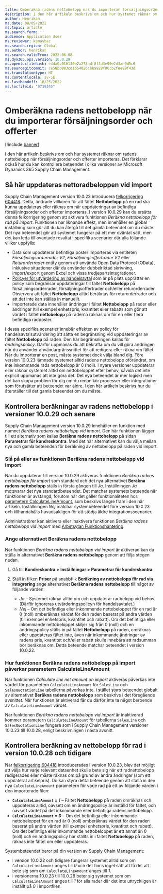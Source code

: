 ```yaml
---
title: Omberäkna radens nettobelopp när du importerar försäljningsorder och offerter
description: I den här artikeln beskrivs om och hur systemet räknar om radens nettobelopp när försäljningsorder och offerter importeras. Det förklarar också hur du kan kontrollera beteendet i olika versioner av Microsoft Dynamics 365 Supply Chain Management.
author: Henrikan
ms.date: 08/05/2022
ms.topic: article
ms.search.form: ''
audience: Application User
ms.reviewer: kamaybac
ms.search.region: Global
ms.author: henrikan
ms.search.validFrom: 2022-06-08
ms.dyn365.ops.version: 10.0.29
ms.openlocfilehash: edda0c016130e2a273adf8f3d3e00e2d3ae9d5c6
ms.sourcegitcommit: ce58bb883cd1b54026cbb9928f86cb2fee89f43d
ms.translationtype: HT
ms.contentlocale: sv-SE
ms.lasthandoff: 10/25/2022
ms.locfileid: "9719345"
---
```

# <a name="recalculate-line-net-amounts-when-importing-sales-orders-and-quotations"></a>Omberäkna radens nettobelopp när du importerar försäljningsorder och offerter

[!include [banner](../includes/banner.md)]

I den här artikeln beskrivs om och hur systemet räknar om radens nettobelopp när försäljningsorder och offerter importeras. Det förklarar också hur du kan kontrollera beteendet i olika versioner av Microsoft Dynamics 365 Supply Chain Management.

## <a name="how-updates-to-net-line-amounts-are-calculated-on-import"></a>Så här uppdateras nettoradbeloppen vid import

Supply Chain Management version 10.0.23 introducera [felkorrigering 604418](https://fix.lcs.dynamics.com/issue/results/?q=604418). Detta, ändrade villkoren för att fältet **Nettobelopp** på en rad ska kunna uppdateras eller räknas om när uppdateringar av befintliga försäljningsorder och offerter importeras. I version 10.0.29 kan du ersätta denna felkorrigering genom att aktivera funktionen *Beräkna nettobelopp för rad på import*. Funktionen har liknande effekt, men innehåller en global inställning som gör att du kan återgå till det gamla beteendet om du måste. Det nya beteendet gör att systemet fungerar på ett mer oväntat sätt, men det kan leda till oväntade resultat i specifika scenarier där alla följande villkor uppfylls:

- Data som uppdaterar befintliga poster importeras via entiteten *Försäljningsorderrader V2*, *Försäljningsoffertrader V2* eller *Returorderrader* entity genom att använda Open Data Protocol (OData), inklusive situationer där du använder dubbelriktad skrivning, import/export genom Excel och vissa tredjepartsintegrationer.
- [Policyer för utvärdering av handelsavtal](/dynamicsax-2012/appuser-itpro/trade-agreement-evaluation-policies-white-paper) som är på plats upprättar en policy som begränsar uppdateringar till fältet **Nettobelopp** på försäljningsorderrader, försäljningsoffertrader och/eller returorderrader. Observera att fältet **Nettobelopp** alltid beräknas för returorderrader och att det inte kan ställas in manuellt.
- Importerade data innehåller ändringar i fältet **Nettobelopp** på rader eller ändringar (till exempel enhetspris, kvantitet eller rabatt) som gör att värdet i fältet **nettobelopp** på raderna räknas om för en eller flera befintliga radposter.

I dessa specifika scenarier innebär effekten av policy för handelsavtalsutvärdering att sätta en begränsning vid uppdateringar av fältet **Nettobelopp** på raden. Den här begränsningen kallas för *ändringspolicy*. Därför uppmanas du att bekräfta om du vill göra ändringen när du använder användargränssnittet för att redigera eller räkna om fältet. När du importerar en post, måste systemet dock välja bland dig. Före version 10.0.23 lämnade systemet alltid radens nettobelopp oförändrat, om inte inkommande rads nettobelopp är 0 (noll). I nyare versioner uppdaterar eller räknar systemet alltid om nettobeloppet efter behov, såvida det inte explicit uppmanas att inte göra det. Det nya beteendet är mer logiskt men det kan skapa problem för dig om du redan kör processer eller integrationer som förutsätter att beteendet var äldre. I den här artikeln beskrivs hur du återställer till det gamla beteendet om du måste.

## <a name="control-calculations-of-line-net-amounts-in-versions-10029-and-later"></a>Kontrollera beräkningar av radens nettobelopp i versioner 10.0.29 och senare

Supply Chain Management version 10.0.29 innehåller en funktion med namnet *Beräkna radens nettobelopp vid import*. Den här funktionen lägger till ett alternativ som kallas **Beräkna radens nettobelopp** på sidan **Parametrar för kundreskontra**. Med det här alternativet kan du välja mellan nya och gamla beteenden för beräkning av nettobelopp på raden vid import.

### <a name="turn-the-calculate-line-net-amount-on-import-feature-on-or-off"></a>Slå på eller av funktionen Beräkna radens nettobelopp vid import

När du uppdaterar till version 10.0.29 aktiveras funktionen *Beräkna radens nettobelopp för import* som standard och det nya alternativet **Beräkna radens nettobelopp** ställs in första gången till *Ja*. Inställningen *Ja* motsvarar det nya standardbeteendet. Det matchar systemets beteende när funktionen är avstängd, förutom när det gäller funktionaliteten hos [parametern CalculateLineAmount](#CalculateLineAmount), som beskrivs längre fram i den här artikeln. Inställningen *Nej* matchar systembeteendet före version 10.0.23 och tillhandahålls huvudsakligen för att stödja äldre integrationsscenarier.

Administratörer kan aktivera eller inaktivera funktionen *Beräkna radens nettobelopp vid import* med [Arbetsytan Funktionshantering](../../fin-ops-core/fin-ops/get-started/feature-management/feature-management-overview.md).

### <a name="set-the-calculate-line-net-amount-option"></a>Ange alternativet Beräkna radens nettobelopp

När funktionen *Beräkna radens nettobelopp vid import* är aktiverad kan du ställa in alternativet **Beräkna radens nettobelopp** genom att följa stegen nedan.

1. Gå till **Kundreskontra \> Inställningar \> Parametrar för kundreskontra**.
1. Ställ in fliken **Priser** på snabbflik **Beräkning av nettobelopp för rad via integrering** ange alternativet **Beräkna radens nettobelopp** till något av följande värden:

    - *Ja* – Systemet räknar alltid om och uppdaterar radbelopp vid behov. (Därför ignoreras utvärderingspolicyn för handelsavtalet.)
    - *Nej* – Om det befintliga eller inkommande nettobeloppet för en rad är 0 (noll) omberäknas värdet för den raden baserat på andra värden (till exempel enhetspris, kvantitet och rabatt). Om det befintliga eller inkommande nettobeloppet skiljer sig från 0 (noll) och en ändringspolicy ställs in på fältet **Nettobelopp** på raden, omräknas eller uppdateras fältet inte, även när inkommande ändringar av radens pris, kvantitet och/eller rabatt skulle innebära att radsumman bör beräknas om. Detta beteende matchar beteendet i version 10.0.22.

### <a name="how-the-calculate-line-net-amount-on-import-feature-affects-the-calculatelineamount-parameter"></a><a name="CalculateLineAmount"></a>Hur funktionen Beräkna radens nettobelopp på import påverkar parametern CalculateLineAmount

När funktionen *Calculate line net amount on import* aktiveras påverkas inte värdet för parametern `CalculateLineAmount` för `SalesLine` och `SalesQuotationLine` tabellerna påverkas inte. i stället styrs beteendet globalt av alternativet **Beräkna radens nettobelopp** som beskrivs i det föregående avsnittet. När funktionen är aktiverad får du därför inte ta något beroende av `CalculateLineAmount` värdet.

När funktionen *Beräkna radens nettobelopp vid import* är inaktiverad kommer parametern `CalculateLineAmount` för tabellerna `SalesLine` och `SalesQuotationLine` fungera som i Supply Chain Management versioner 10.0.23 till 10.0.28, enligt beskrivningen i nästa avsnitt.

## <a name="control-line-net-amount-calculations-in-versions-10028-and-earlier"></a>Kontrollera beräkning av nettobelopp för rad i version 10.0.28 och tidigare

När [felkorrigering 604418](https://fix.lcs.dynamics.com/issue/results/?q=604418) introducerades i version 10.0.23, blev det möjligt att välja hur varje relevant dataenhet skulle bete sig när ett radnettobelopp redigerades eller måste räknas om på grund av andra ändringar (som ett uppdaterat artikelpris). Du kan styra detta beteende genom att ställa in den nya `CalculateLineAmount` parametern för varje rad på ett av följande värden i den importerade filen:

- **`CalculateLineAmount` = *1*** – Fältet **Nettobelopp** på raden omräknas och uppdateras alltid, oavsett om en ändringspolicy är inställd för fältet, och oavsett värdet på det inkommande eller befintliga radens nettobelopp.
- **`CalculateLineAmount` = *0*** – Om det befintliga eller inkommande nettobeloppet för en rad är 0 (noll) omberäknas värdet för den raden baserat på andra värden (till exempel enhetspris, kvantitet och rabatt). Om det befintliga eller inkommande nettobeloppet är ett annat än 0 (noll) och en ändringspolicy har ställts in i fältet **Nettobelopp** på raden, räknas inte fältet om eller uppdateras.  

Systembeteendet beror på din version av Supply Chain Management:

- I version 10.0.22 och tidigare fungerar systemet alltid som om `CalculateLineAmount` anges till *0* och det finns inget sätt att få det att bete sig som om `CalculateLineAmount` anges till *1*.
- I versionerna 10.0.23 till 10.0.28 beter sig systemet som om `CalculateLineAmount` anges till *1* för alla rader där det inte uttryckligen är inställt på *0* i importfilen.

